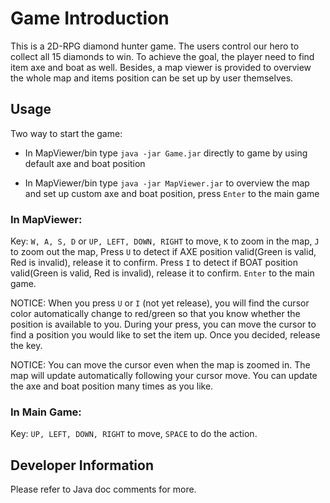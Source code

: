 # Game Introduction

This is a 2D-RPG diamond hunter game. The users control our hero to collect all 15 diamonds to win. To achieve the goal, the player need to find item axe and boat as well. Besides, a map viewer is provided to overview the whole map and items position can be set up by user themselves.

## Usage

Two way to start the game:

* In MapViewer/bin type `java -jar Game.jar` directly to game by using default axe and boat position

* In MapViewer/bin type `java -jar MapViewer.jar` to overview the map and set up custom axe and boat position, press `Enter` to the main game

### In MapViewer:

Key: `W, A, S, D` or `UP, LEFT, DOWN, RIGHT` to move, `K` to zoom in the map, `J` to zoom out the map, Press `U` to detect if AXE position valid(Green is valid, Red is invalid), release it to confirm. Press `I` to detect if BOAT position valid(Green is valid, Red is invalid), release it to confirm. `Enter` to the main game.

NOTICE: When you press `U` or `I` (not yet release), you will find the cursor color automatically change to red/green so that you know whether the position is available to you. During your press, you can move the cursor to find a position you would like to set the item up. Once you decided, release the key.

NOTICE: You can move the cursor even when the map is zoomed in. The map will update automatically following your cursor move. You can update the axe and boat position many times as you like.

### In Main Game:

Key: `UP, LEFT, DOWN, RIGHT` to move, `SPACE` to do the action.

## Developer Information

Please refer to Java doc comments for more.
